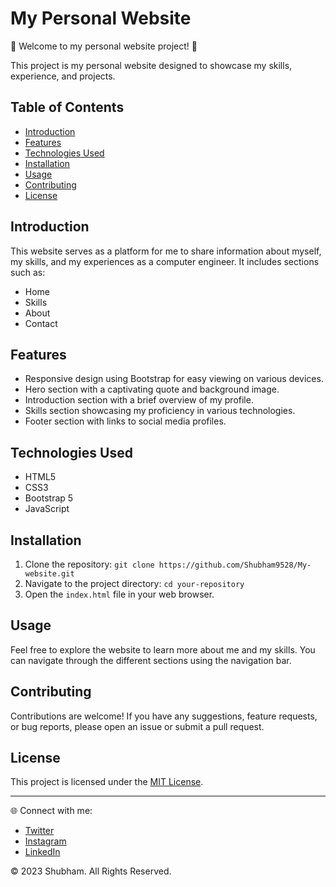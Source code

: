 # My Personal Website

🌟 Welcome to my personal website project! 🚀

This project is my personal website designed to showcase my skills, experience, and projects.

## Table of Contents

- [Introduction](#introduction)
- [Features](#features)
- [Technologies Used](#technologies-used)
- [Installation](#installation)
- [Usage](#usage)
- [Contributing](#contributing)
- [License](#license)

## Introduction

This website serves as a platform for me to share information about myself, my skills, and my experiences as a computer engineer. It includes sections such as:
- Home
- Skills
- About
- Contact

## Features

- Responsive design using Bootstrap for easy viewing on various devices.
- Hero section with a captivating quote and background image.
- Introduction section with a brief overview of my profile.
- Skills section showcasing my proficiency in various technologies.
- Footer section with links to social media profiles.

## Technologies Used

- HTML5
- CSS3
- Bootstrap 5
- JavaScript

## Installation

1. Clone the repository: `git clone https://github.com/Shubham9528/My-website.git`
2. Navigate to the project directory: `cd your-repository`
3. Open the `index.html` file in your web browser.

## Usage

Feel free to explore the website to learn more about me and my skills. You can navigate through the different sections using the navigation bar.

## Contributing

Contributions are welcome! If you have any suggestions, feature requests, or bug reports, please open an issue or submit a pull request.

## License

This project is licensed under the [MIT License](LICENSE).

---

🌐 Connect with me:
- [Twitter](https://twitter.com/your-twitter)
- [Instagram](https://instagram.com/your-instagram)
- [LinkedIn](https://linkedin.com/in/your-linkedin)

© 2023 Shubham. All Rights Reserved.
